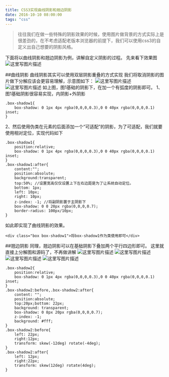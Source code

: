 ```yaml
---
title: CSS3实现曲线阴影和翘边阴影
date: 2016-10-10 08:00:00
tags: "css"
---
```

> 往往我们在做一些特殊的阴影效果的时候，使用图片做背景的方式实际上是很差劲的，在不考虑适配老版本浏览器的前提下，我们可以使用css3的自定义出自己想要的阴影风格。

下面将以曲线阴影和翘边阴影为例，讲解自定义阴影的过程。
先来看下效果图
![这里写图片描述](http://img.blog.csdn.net/20161010191703289)

##曲线阴影
曲线阴影其实可以使用双层阴影重叠的方式实现
我们将取消阴影的图片做下分解应该会更容易理解，示意图如下：
![这里写图片描述](http://img.blog.csdn.net/20161010192148622)
![这里写图片描述](http://img.blog.csdn.net/20161010192155873)
如上图，图1基础的阴影下，在加一个有弧度的阴影即可。
1、图1基础阴影很容易实现，内阴影+外阴影
```
.box-shadow1{
	box-shadow: 0 1px 4px rgba(0,0,0,0.3),0 0 40px rgba(0,0,0,0.1) inset;
}
```
2、然后使用伪类在元素的后面添加一个“可适配”的阴影，为了可适配，我们就要使用相对定位，实现代码如下
```
.box-shadow1{
	position:relative;
	box-shadow: 0 1px 4px rgba(0,0,0,0.3),0 0 40px rgba(0,0,0,0.1) inset;
}
.box-shadow1:after{
	content:"";
	position:absolute;
	background:transparent;
	top:50%; //设置宽高仅仅设置上下左右边距是为了让系统自动定位。
	bottom: 1px;
	left: 10px;
	right: 10px; 
	z-index: -1; //将副阴影置于主阴影下
	box-shadow: 0 0 20px rgba(0,0,0,0.7); 
	border-radius: 100px/10px;
}
```
如此即实现了曲线阴影的效果。
```
<div class="box box-shadow1">将box-shadow1作为类使用即可</div>
```

##翘边阴影
同理，翘边阴影可以在基础阴影下叠加两个平行四边形即可。
这里就直接上分解图和源码了，不再做讲解
![这里写图片描述](http://img.blog.csdn.net/20161010192148622)
![这里写图片描述](http://img.blog.csdn.net/20161010194338026)
![这里写图片描述](http://img.blog.csdn.net/20161010194354866)
![这里写图片描述](http://img.blog.csdn.net/20161010194405741)

```
.box-shadow2{
	position:relative;
	box-shadow: 0 1px 4px rgba(0,0,0,0.3),0 0 40px rgba(0,0,0,0.1) inset;
}
.box-shadow2:before,.box-shadow2:after{
	content: "";
	position:absolute; 
	top:20px;bottom: 22px;  
	background: transparent; 
	box-shadow: 0 8px 20px rgba(0,0,0,0.7);  
	z-index: -1; 
	background: #fff; 
}
.box-shadow2:before{ 
	left: 22px;  
	right:12px; 
	transform: skew(-12deg) rotate(-4deg); 
}
.box-shadow2:after{  
	left: 12px;  
	right:22px; 
	transform: skew(12deg) rotate(4deg); 
}
```